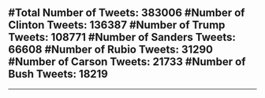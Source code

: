 #Total Number of Tweets: 383006 
#Number of Clinton Tweets: 136387
#Number of Trump Tweets: 108771
#Number of Sanders Tweets: 66608
#Number of Rubio Tweets: 31290
#Number of Carson Tweets: 21733
#Number of Bush Tweets: 18219
---
---
